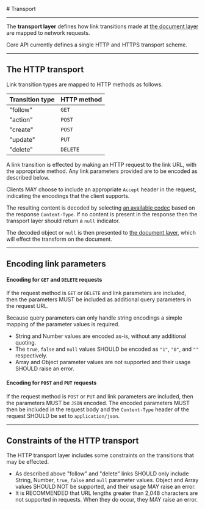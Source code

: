 # Transport

---

The **transport layer** defines how link transitions made at [the document layer](document.md) are mapped to network requests.

Core API currently defines a single HTTP and HTTPS transport scheme.

---

## The HTTP transport

Link transition types are mapped to HTTP methods as follows.

Transition type | HTTP method
----| ----
"follow" | `GET`
"action" | `POST`
"create" | `POST`
"update" | `PUT`
"delete" | `DELETE`

A link transition is effected by making an HTTP request to the link URL, with the appropriate method. Any link parameters provided are to be encoded as described below.

Clients MAY choose to include an appropriate `Accept` header in the request, indicating the encodings that the client supports.

The resulting content is decoded by selecting [an available codec](encoding.md) based on the response `Content-Type`. If no content is present in the response then the transport layer should return a `null` indicator.

The decoded object or `null` is then presented to [the document layer](document.md), which will effect the transform on the document.

---

## Encoding link parameters

#### Encoding for `GET` and `DELETE` requests

If the request method is `GET` or `DELETE` and link parameters are included, then the parameters MUST be included as additional query parameters in the request URL.

Because query parameters can only handle string encodings a simple mapping of the parameter values is required.

* String and Number values are encoded as-is, without any additional quoting.
* The `true`, `false` and `null` values SHOULD be encoded as `"1"`, `"0"`, and `""` respectively.
* Array and Object parameter values are not supported and their usage SHOULD raise an error.

#### Encoding for `POST` and `PUT` requests

If the request method is `POST` or `PUT` and link parameters are included, then the parameters MUST be `JSON` encoded. The encoded parameters MUST then be included in the request body and the `Content-Type` header of the request SHOULD be set to `application/json`.

---

## Constraints of the HTTP transport

The HTTP transport layer includes some constraints on the transitions that may be effected.

* As described above "follow" and "delete" links SHOULD only include String, Number, `true`, `false` and `null` parameter values. Object and Array values SHOULD NOT be supported, and their usage MAY raise an error.
* It is RECOMMENDED that URL lengths greater than 2,048 characters are not supported in requests. When they do occur, they MAY raise an error.
